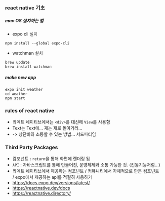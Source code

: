 ### react native 기초

##### mac OS 설치하는 법

* expo cli 설치
```
npm install --global expo-cli
```

* watchman 설치
```
brew update
brew install watchman
```

##### make new app
```
expo init weather
cd weather
npm start
```

### rules of react native
* 리엑트 네이티브에서는 `<div>`를 대신해 `View`를 사용함
* Text는 Text에... 재는 재로 돌아가라...
* <StatusBar style="auto" /> -> 상단바와 소통할 수 있는 방법... 서드파티임

### Third Party Packages
* 컴포넌트 : `return`을 통해 화면에 랜더링 됨
* `API` : 자바스크립트를 통해 만들어진, 운영체제와 소통 가능한 것. (진동기능처럼...)
* 리엑트 네이티브에서 제공하는 컴포넌트 / 커뮤니티에서 자체적으로 만든 컴포넌트 / expo에서 제공하는 api를 적절히 사용하기
* https://docs.expo.dev/versions/latest/
* https://reactnative.dev/docs
* https://reactnative.directory/
